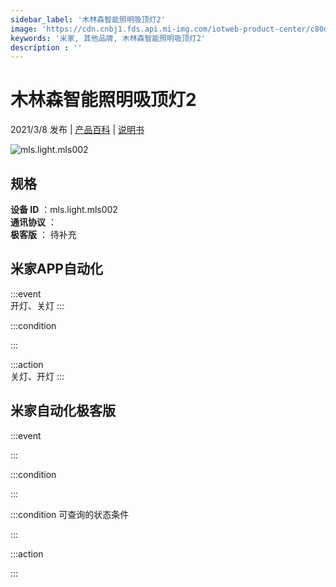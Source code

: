 ```yaml
---
sidebar_label: '木林森智能照明吸顶灯2'
image: 'https://cdn.cnbj1.fds.api.mi-img.com/iotweb-product-center/c80dd0e49db397cc8f4c26157e94909f_方灯-168.png?GalaxyAccessKeyId=AKVGLQWBOVIRQ3XLEW&Expires=9223372036854775807&Signature=1TN+8T3uo6u61Sv+tdKPFNZQ11A='
keywords: '米家, 其他品牌, 木林森智能照明吸顶灯2'
description : ''
---
```

# 木林森智能照明吸顶灯2

2021/3/8 发布 | [产品百科](https://home.mi.com/webapp/content/baike/product/index.html?model=mls.light.mls002/) | [说明书](https://home.mi.com/views/introduction.html?model=mls.light.mls002&region=cn)

![mls.light.mls002](https://cdn.cnbj1.fds.api.mi-img.com/iotweb-product-center/c80dd0e49db397cc8f4c26157e94909f_方灯-168.png?GalaxyAccessKeyId=AKVGLQWBOVIRQ3XLEW&Expires=9223372036854775807&Signature=1TN+8T3uo6u61Sv+tdKPFNZQ11A=)

## 规格  
> 
**设备 ID** ：mls.light.mls002  
**通讯协议** ：  
**极客版**  ： 待补充 


## 米家APP自动化  

:::event  
开灯、关灯
:::

:::condition  

:::

:::action   
关灯、开灯
:::

## 米家自动化极客版  

:::event  

:::

:::condition  

:::

:::condition 可查询的状态条件  

:::

:::action  

:::

        
